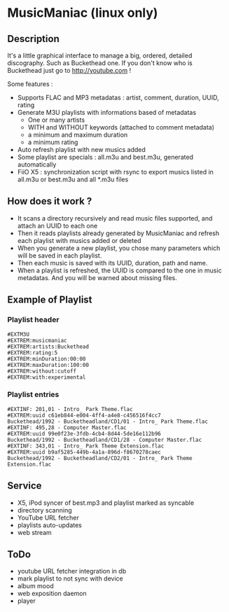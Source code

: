 # MusicManiac (linux only)

## Description

It's a little graphical interface to manage a big, ordered, detailed discography. Such as Buckethead one.
If you don't know who is Buckethead just go to http://youtube.com !

Some features :

* Supports FLAC and MP3 metadatas : artist, comment, duration, UUID, rating
* Generate M3U playlists with informations based of metadatas
  * One or many artists
  * WITH and WITHOUT keywords (attached to comment metadata)
  * a minimum and maximum duration
  * a minimum rating
* Auto refresh playlist with new musics added
* Some playlist are specials : all.m3u and best.m3u, generated automatically
* FiiO X5 : synchronization script with rsync to export musics listed in all.m3u or best.m3u and all *.m3u files

## How does it work ?

* It scans a directory recursively and read music files supported, and attach an UUID to each one
* Then it reads playlists already generated by MusicManiac and refresh each playlist with musics added or deleted
* When you generate a new playlist, you chose many parameters which will be saved in each playlist.
* Then each music is saved with its UUID, duration, path and name.
* When a playlist is refreshed, the UUID is compared to the one in music metadatas. And you will be warned about missing files.

## Example of Playlist

### Playlist header

```
#EXTM3U
#EXTREM:musicmaniac
#EXTREM:artists:Buckethead
#EXTREM:rating:5
#EXTREM:minDuration:00:00
#EXTREM:maxDuration:100:00
#EXTREM:without:cutoff
#EXTREM:with:experimental
```

### Playlist entries

```
#EXTINF: 201,01 - Intro_ Park Theme.flac
#EXTREM:uuid c61eb844-e004-4ff4-a4e8-c456516f4cc7
Buckethead/1992 - Bucketheadland/CD1/01 - Intro_ Park Theme.flac
#EXTINF: 495,28 - Computer Master.flac
#EXTREM:uuid 99e0f23e-3fdb-4cb4-8d44-5de16e112b96
Buckethead/1992 - Bucketheadland/CD1/28 - Computer Master.flac
#EXTINF: 343,01 - Intro_ Park Theme Extension.flac
#EXTREM:uuid b9af5285-449b-4a1a-896d-f8670278caec
Buckethead/1992 - Bucketheadland/CD2/01 - Intro_ Park Theme Extension.flac
```

## Service

- X5, iPod syncer of best.mp3 and playlist marked as syncable
- directory scanning
- YouTube URL fetcher
- playlists auto-updates
- web stream

## ToDo

- youtube URL fetcher integration in db
- mark playlist to not sync with device
- album mood
- web exposition daemon
- player

